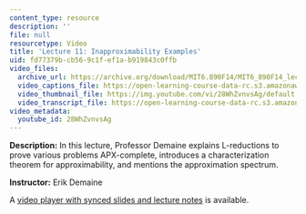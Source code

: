 ```yaml
---
content_type: resource
description: ''
file: null
resourcetype: Video
title: 'Lecture 11: Inapproximability Examples'
uid: fd77379b-cb56-9c1f-ef1a-b919843c0ffb
video_files:
  archive_url: https://archive.org/download/MIT6.890F14/MIT6_890F14_lec11_300k.mp4
  video_captions_file: https://open-learning-course-data-rc.s3.amazonaws.com/6-890-algorithmic-lower-bounds-fun-with-hardness-proofs-fall-2014/ba02edd2026458eab83acbaebcd0ce15_28WhZvnvsAg.vtt
  video_thumbnail_file: https://img.youtube.com/vi/28WhZvnvsAg/default.jpg
  video_transcript_file: https://open-learning-course-data-rc.s3.amazonaws.com/6-890-algorithmic-lower-bounds-fun-with-hardness-proofs-fall-2014/69db375a2d8de67568b15b3a47318d38_28WhZvnvsAg.pdf
video_metadata:
  youtube_id: 28WhZvnvsAg
---
```


**Description:** In this lecture, Professor Demaine explains L-reductions to prove various problems APX-complete, introduces a characterization theorem for approximability, and mentions the approximation spectrum.

**Instructor:** Erik Demaine

A [video player with synced slides and lecture notes](http://courses.csail.mit.edu/6.890/fall14/lectures/L11.html) is available.